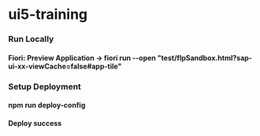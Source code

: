 # ui5-training

### Run Locally
#### Fiori: Preview Application -> fiori run --open \"test/flpSandbox.html?sap-ui-xx-viewCache=false#app-tile\"

### Setup Deployment
#### npm run deploy-config
#### Deploy success
